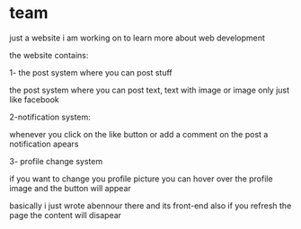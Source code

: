 # team
just a website i am working on to learn more about web development 

the website contains: 

1- the post system where you can post stuff 

the post system where you can post text, text with image or image only just like facebook


2-notification system:

whenever you click on the like button or add a comment on the post a notification apears 


3- profile change system

if you want to change you profile picture you can hover over the profile image and the button will appear 

basically i just wrote abennour there and its front-end also if you refresh the page the content will disapear
